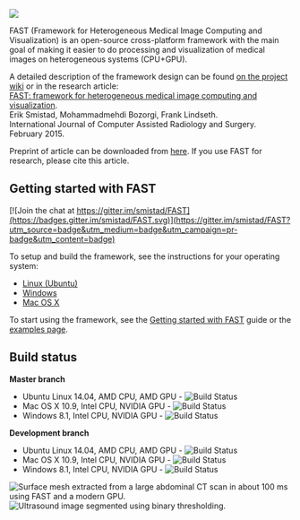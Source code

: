 ![](https://github.com/smistad/FAST/wiki/images/fast_logo.png)

FAST (Framework for Heterogeneous Medical Image Computing and Visualization) is an open-source cross-platform framework with the main goal of making it easier to do processing and visualization of medical images on heterogeneous systems (CPU+GPU).

A detailed description of the framework design can be found [on the project wiki](https://github.com/smistad/FAST/wiki/Framework-Design) or in the research article:  
[FAST: framework for heterogeneous medical image computing and visualization](http://dx.doi.org/10.1007/s11548-015-1158-5).  
Erik Smistad, Mohammadmehdi Bozorgi, Frank Lindseth.  
International Journal of Computer Assisted Radiology and Surgery. February 2015.

Preprint of article can be downloaded from [here](http://www.eriksmistad.no/wp-content/uploads/FAST_framework_for_heterogeneous_medical_image_computing_and_visualization.pdf).
If you use FAST for research, please cite this article.

Getting started with FAST
-------------------------

[![Join the chat at https://gitter.im/smistad/FAST](https://badges.gitter.im/smistad/FAST.svg)](https://gitter.im/smistad/FAST?utm_source=badge&utm_medium=badge&utm_campaign=pr-badge&utm_content=badge)

To setup and build the framework, see the instructions for your operating system:
* [Linux (Ubuntu)](https://github.com/smistad/FAST/wiki/Linux-instructions)
* [Windows](https://github.com/smistad/FAST/wiki/Windows-instructions)
* [Mac OS X](https://github.com/smistad/FAST/wiki/Mac-OS-X-instructions)

To start using the framework, see the [Getting started with FAST](https://github.com/smistad/FAST/wiki/Getting-started-with-FAST) guide or the [examples page](https://github.com/smistad/FAST/wiki/Examples).

Build status
---------------------
**Master branch**
* Ubuntu Linux 14.04, AMD CPU, AMD GPU - ![Build Status](http://stud2057.idi.ntnu.no:8080/job/FAST%20-%20Ubuntu%20AMD%20-%20Master/badge/icon)
* Mac OS X 10.9, Intel CPU, NVIDIA GPU - ![Build Status](http://stud2057.idi.ntnu.no:8080/job/FAST%20-%20Mac%20OS%20X%20-%20Master/badge/icon)
* Windows 8.1, Intel CPU, NVIDIA GPU - ![Build Status](http://stud2057.idi.ntnu.no:8080/job/FAST%20-%20Windows%20NVIDIA%20-%20Master/badge/icon)

**Development branch**
* Ubuntu Linux 14.04, AMD CPU, AMD GPU - ![Build Status](http://stud2057.idi.ntnu.no:8080/job/FAST%20-%20Ubuntu%20AMD%20-%20Development/badge/icon)
* Mac OS X 10.9, Intel CPU, NVIDIA GPU - ![Build Status](http://stud2057.idi.ntnu.no:8080/job/FAST%20-%20Mac%20OS%20X%20-%20Development/badge/icon)
* Windows 8.1, Intel CPU, NVIDIA GPU - ![Build Status](http://stud2057.idi.ntnu.no:8080/job/FAST%20-%20Windows%20NVIDIA%20-%20Development/badge/icon)

![Surface mesh extracted from a large abdominal CT scan in about 100 ms using FAST and a modern GPU.](https://github.com/smistad/FAST/wiki/images/surface_extraction.png) ![Ultrasound image segmented using binary thresholding.](https://github.com/smistad/FAST/wiki/images/binary_thresholding.png)
